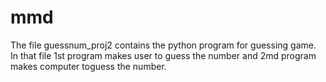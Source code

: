 # mmd
The file guessnum_proj2 contains the python program for guessing game. In that file 1st program makes user to guess the number and 2md program makes computer toguess the number.
